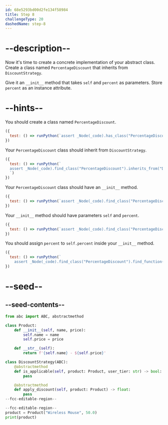 ```yaml
---
id: 68e5293bd00d2fe134f58984
title: Step 8
challengeType: 20
dashedName: step-8
---
```


# --description--

Now it's time to create a concrete implementation of your abstract class. Create a class named `PercentageDiscount` that inherits from `DiscountStrategy`.

Give it an `__init__` method that takes `self` and `percent` as parameters. Store `percent` as an instance attribute.

# --hints--

You should create a class named `PercentageDiscount`.

```js
({
  test: () => runPython(`assert _Node(_code).has_class("PercentageDiscount")`)
})
```

Your `PercentageDiscount` class should inherit from `DiscountStrategy`.

```js
({
  test: () => runPython(`
  assert _Node(_code).find_class("PercentageDiscount").inherits_from("DiscountStrategy")
  `)
})
```

Your `PercentageDiscount` class should have an `__init__` method.

```js
({
  test: () => runPython(`assert _Node(_code).find_class("PercentageDiscount").has_function("__init__")`)
})
```

Your `__init__` method should have parameters `self` and `percent`.

```js
({
  test: () => runPython(`assert _Node(_code).find_class("PercentageDiscount").find_function("__init__").has_args("self, percent")`)
})
```

You should assign `percent` to `self.percent` inside your `__init__` method.

```js
({
  test: () => runPython(`
    assert _Node(_code).find_class("PercentageDiscount").find_function("__init__").has_stmt("self.percent = percent")`)
})
```

# --seed--

## --seed-contents--

```py
from abc import ABC, abstractmethod

class Product:
    def __init__(self, name, price):
        self.name = name
        self.price = price

    def __str__(self):
        return f'{self.name} - ${self.price}'

class DiscountStrategy(ABC):
    @abstractmethod
    def is_applicable(self, product: Product, user_tier: str) -> bool:
        pass

    @abstractmethod
    def apply_discount(self, product: Product) -> float:
        pass
--fcc-editable-region--

--fcc-editable-region--
product = Product("Wireless Mouse", 50.0)
print(product)
```
